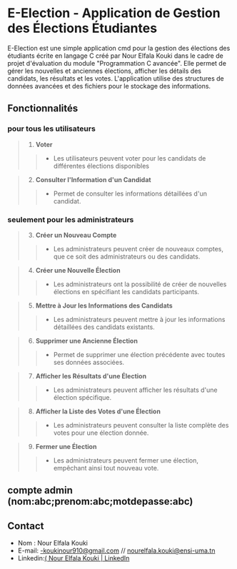 # E-Election - Application de Gestion des Élections Étudiantes
E-Election est une simple application cmd pour la gestion des élections des étudiants écrite en langage C créé par Nour Elfala Kouki dans le cadre de projet d'évaluation du module "Programmation C avancée".
Elle permet de gérer les nouvelles et anciennes élections, afficher les détails des candidats, les résultats et les votes. L'application utilise des structures de données avancées et des fichiers pour le stockage des informations.

## Fonctionnalités
### pour tous les utilisateurs
>1. **Voter**
  > >- Les utilisateurs peuvent voter pour les candidats de différentes élections disponibles 

> 2. **Consulter l'Information d'un Candidat**
  >>- Permet de consulter les informations détaillées d'un candidat.
### **seulement pour les administrateurs**
>3. **Créer un Nouveau Compte**
>>   - Les administrateurs peuvent créer de nouveaux comptes, que ce soit des administrateurs ou des candidats.

>4. **Créer une Nouvelle Élection**
  >> - Les administrateurs ont la possibilité de créer de nouvelles élections en spécifiant les candidats participants.

>5. **Mettre à Jour les Informations des Candidats**
  >> - Les administrateurs peuvent mettre à jour les informations détaillées des candidats existants.

>6. **Supprimer une Ancienne Élection**
  >> - Permet de supprimer une élection précédente avec toutes ses données associées.

>7. **Afficher les Résultats d'une Élection**
 >>  - Les administrateurs peuvent afficher les résultats d'une élection spécifique.

>8. **Afficher la Liste des Votes d'une Élection**
>>   - Les administrateurs peuvent consulter la liste complète des votes pour une élection donnée.

>9. **Fermer une Élection**
  >> - Les administrateurs peuvent fermer une élection, empêchant ainsi tout nouveau vote.
## compte admin (nom:abc;prenom:abc;motdepasse:abc)


## Contact
- Nom : Nour Elfala Kouki
- E-mail: -koukinour910@gmail.com // nourelfala.kouki@ensi-uma.tn              
- Linkedin:[( Nour Elfala Kouki | LinkedIn](https://www.linkedin.com/in/nour-elfala-kouki-4894bb2a1/)
